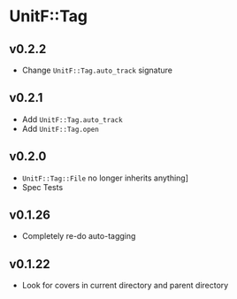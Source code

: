 # UnitF::Tag

## v0.2.2
- Change `UnitF::Tag.auto_track` signature

## v0.2.1
- Add `UnitF::Tag.auto_track`
- Add `UnitF::Tag.open`

## v0.2.0
- `UnitF::Tag::File` no longer inherits anything]
- Spec Tests

## v0.1.26
- Completely re-do auto-tagging

## v0.1.22
- Look for covers in current directory and parent directory
